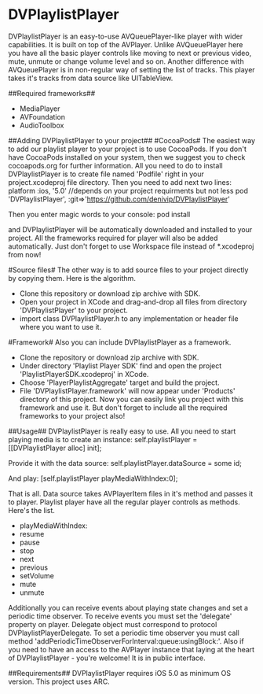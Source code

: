 DVPlaylistPlayer
================

DVPlaylistPlayer is an easy-to-use AVQueuePlayer-like player with wider capabilities. It is built on top of the AVPlayer. 
Unlike AVQueuePlayer here you have all the basic player controls like moving to next or previous video, mute, unmute or 
change volume level and so on. Another difference with AVQueuePlayer is in non-regular way of setting the list of tracks. 
This player takes it's tracks from data source like UITableView.

##Required frameworks##
 - MediaPlayer
 - AVFoundation
 - AudioToolbox

##Adding DVPlaylistPlayer to your project##
#CocoaPods#
The easiest way to add our playlist player to your project is to use CocoaPods.
If you don't have CocoaPods installed on your system, then we suggest you to check cocoapods.org for further information.
All you need to do to install DVPlaylistPlayer is to create file named 'Podfile' right in your project.xcodeproj file 
directory. Then you need to add next two lines:
platform :ios, '5.0' //depends on your project requirments but not less
pod 'DVPlaylistPlayer', :git=>'https://github.com/denivip/DVPlaylistPlayer'

Then you enter magic words to your console:
pod install

and DVPlaylistPlayer will be automatically downloaded and installed to your project. All the frameworks required for 
player will also be added automatically.
Just don't forget to use Workspace file instead of *.xcodeproj from now!

#Source files#
The other way is to add source files to your project directly by copying them. Here is the algorithm.
 - Clone this repository or download zip archive with SDK.
 - Open your project in XCode and drag-and-drop all files from directory 'DVPlaylistPlayer' to your project.
 - import class DVPlaylistPlayer.h to any implementation or header file where you want to use it.
 
#Framework#
Also you can include DVPlaylistPlayer as a framework.
 - Clone the repository or download zip archive with SDK.
 - Under directory 'Playlist Player SDK' find and open the project 'PlaylistPlayerSDK.xcodeproj' in XCode.
 - Choose 'PlayerPlaylistAggregate' target and build the project.
 - File 'DVPlaylistPlayer.framework' will now appear under 'Products' directory of this project. Now you can easily link
 you project with this framework and use it. But don't forget to include all the required frameworks to your project also!
 
##Usage##
DVPlaylistPlayer is really easy to use. All you need to start playing media is to create an instance:
self.playlistPlayer = [[DVPlaylistPlayer alloc] init];

Provide it with the data source:
self.playlistPlayer.dataSource = some id<DVPlaylistPlayerDataSource>;

And play:
[self.playlistPlayer playMediaWithIndex:0];

That is all. Data source takes AVPlayerItem files in it's method and passes it to player.
Playlist player have all the regular player controls as methods. Here's the list.
 - playMediaWithIndex:
 - resume
 - pause
 - stop
 - next
 - previous
 - setVolume
 - mute
 - unmute
 
Additionally you can receive events about playing state changes and set a periodic time observer. To receive events you 
must set the 'delegate' property on player. Delegate object must correspond to protocol DVPlaylistPlayerDelegate. To set a
periodic time observer you must call method 'addPeriodicTimeObserverForInterval:queue:usingBlock:'. 
Also if you need to have an access to the AVPlayer instance that laying at the heart of DVPlaylistPlayer - you're welcome!
It is in public interface.

##Requirements##
DVPlaylistPlayer requires iOS 5.0 as minimum OS version.
This project uses ARC.
